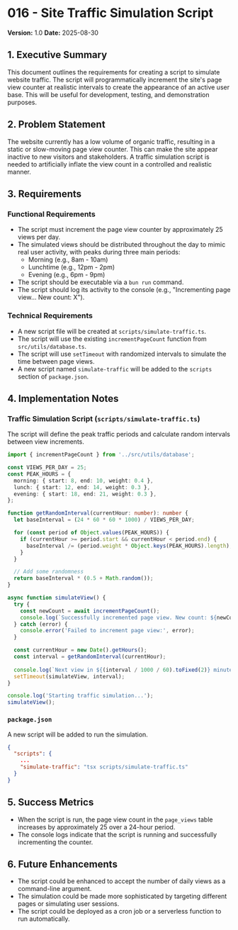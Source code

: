 # 016 - Site Traffic Simulation Script

**Version:** 1.0
**Date:** 2025-08-30

## 1. Executive Summary

This document outlines the requirements for creating a script to simulate website traffic. The script will programmatically increment the site's page view counter at realistic intervals to create the appearance of an active user base. This will be useful for development, testing, and demonstration purposes.

## 2. Problem Statement

The website currently has a low volume of organic traffic, resulting in a static or slow-moving page view counter. This can make the site appear inactive to new visitors and stakeholders. A traffic simulation script is needed to artificially inflate the view count in a controlled and realistic manner.

## 3. Requirements

### Functional Requirements

- The script must increment the page view counter by approximately 25 views per day.
- The simulated views should be distributed throughout the day to mimic real user activity, with peaks during three main periods:
    - Morning (e.g., 8am - 10am)
    - Lunchtime (e.g., 12pm - 2pm)
    - Evening (e.g., 6pm - 9pm)
- The script should be executable via a `bun run` command.
- The script should log its activity to the console (e.g., "Incrementing page view... New count: X").

### Technical Requirements

- A new script file will be created at `scripts/simulate-traffic.ts`.
- The script will use the existing `incrementPageCount` function from `src/utils/database.ts`.
- The script will use `setTimeout` with randomized intervals to simulate the time between page views.
- A new script named `simulate-traffic` will be added to the `scripts` section of `package.json`.

## 4. Implementation Notes

### Traffic Simulation Script (`scripts/simulate-traffic.ts`)

The script will define the peak traffic periods and calculate random intervals between view increments.

```typescript
import { incrementPageCount } from '../src/utils/database';

const VIEWS_PER_DAY = 25;
const PEAK_HOURS = {
  morning: { start: 8, end: 10, weight: 0.4 },
  lunch: { start: 12, end: 14, weight: 0.3 },
  evening: { start: 18, end: 21, weight: 0.3 },
};

function getRandomInterval(currentHour: number): number {
  let baseInterval = (24 * 60 * 60 * 1000) / VIEWS_PER_DAY;

  for (const period of Object.values(PEAK_HOURS)) {
    if (currentHour >= period.start && currentHour < period.end) {
      baseInterval /= (period.weight * Object.keys(PEAK_HOURS).length);
    }
  }

  // Add some randomness
  return baseInterval * (0.5 + Math.random());
}

async function simulateView() {
  try {
    const newCount = await incrementPageCount();
    console.log(`Successfully incremented page view. New count: ${newCount}`);
  } catch (error) {
    console.error('Failed to increment page view:', error);
  }

  const currentHour = new Date().getHours();
  const interval = getRandomInterval(currentHour);
  
  console.log(`Next view in ${(interval / 1000 / 60).toFixed(2)} minutes.`);
  setTimeout(simulateView, interval);
}

console.log('Starting traffic simulation...');
simulateView();
```

### `package.json`

A new script will be added to run the simulation.

```json
{
  "scripts": {
    ...
    "simulate-traffic": "tsx scripts/simulate-traffic.ts"
  }
}
```

## 5. Success Metrics

- When the script is run, the page view count in the `page_views` table increases by approximately 25 over a 24-hour period.
- The console logs indicate that the script is running and successfully incrementing the counter.

## 6. Future Enhancements

- The script could be enhanced to accept the number of daily views as a command-line argument.
- The simulation could be made more sophisticated by targeting different pages or simulating user sessions.
- The script could be deployed as a cron job or a serverless function to run automatically.
